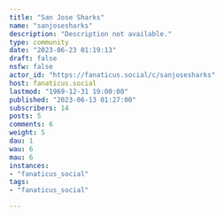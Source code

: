 ```yaml
---
title: "San Jose Sharks" 
name: "sanjosesharks"
description: "Description not available."
type: community
date: "2023-06-23 01:19:13"
draft: false
nsfw: false
actor_id: "https://fanaticus.social/c/sanjosesharks"
host: fanaticus.social
lastmod: "1969-12-31 19:00:00"
published: "2023-06-13 01:27:00"
subscribers: 14
posts: 5
comments: 6
weight: 5
dau: 1
wau: 6
mau: 6
instances:
- "fanaticus_social"
tags: 
- "fanaticus_social"

---
```

